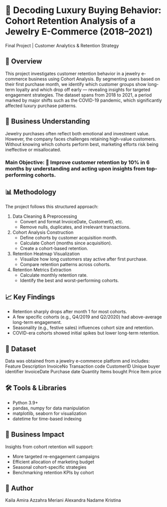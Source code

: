 # 💎 Decoding Luxury Buying Behavior: Cohort Retention Analysis of a Jewelry E-Commerce (2018–2021)
Final Project | Customer Analytics & Retention Strategy

## 📌 Overview
This project investigates customer retention behavior in a jewelry e-commerce business using Cohort Analysis. By segmenting users based on their first purchase month, we identify which customer groups show long-term loyalty and which drop off early — revealing insights for targeted engagement strategies.
The dataset spans from 2018 to 2021, a period marked by major shifts such as the COVID-19 pandemic, which significantly affected luxury purchase patterns.

## 🧠 Business Understanding
Jewelry purchases often reflect both emotional and investment value. However, the company faces challenges retaining high-value customers. Without knowing which cohorts perform best, marketing efforts risk being ineffective or misallocated.

### Main Objective: 🎯 Improve customer retention by 10% in 6 months by understanding and acting upon insights from top-performing cohorts.

## 📊 Methodology
The project follows this structured approach:
1. Data Cleaning & Preprocessing
    * Convert and format InvoiceDate, CustomerID, etc.
    * Remove nulls, duplicates, and irrelevant transactions.
2. Cohort Analysis Construction
    * Define cohorts by customer acquisition month.
    * Calculate Cohort (months since acquisition).
    * Create a cohort-based retention.
3. Retention Heatmap Visualization
    * Visualize how long customers stay active after first purchase.
    * Compare retention patterns across cohorts.
4. Retention Metrics Extraction
    * Calculate monthly retention rate.
    * Identify the best and worst-performing cohorts.

## 📈 Key Findings
* Retention sharply drops after month 1 for most cohorts.
* A few specific cohorts (e.g., Q4/2019 and Q2/2020) had above-average long-term engagement.
* Seasonality (e.g., festive sales) influences cohort size and retention.
* COVID-era cohorts showed initial spikes but lower long-term retention.

## 📂 Dataset
Data was obtained from a jewelry e-commerce platform and includes:
Feature	Description
InvoiceNo	Transaction code
CustomerID	Unique buyer identifier
InvoiceDate	Purchase date
Quantity	Items bought
Price	Item price

## 🛠️ Tools & Libraries
* Python 3.9+
* pandas, numpy for data manipulation
* matplotlib, seaborn for visualization
* datetime for time-based indexing


## 📌 Business Impact
Insights from cohort retention will support:
* More targeted re-engagement campaigns
* Efficient allocation of marketing budget
* Seasonal cohort-specific strategies
* Benchmarking retention KPIs by cohort

## 👤 Author
Kaila Amira Azzahra
Meriani Alexandra
Nadame Kristina
